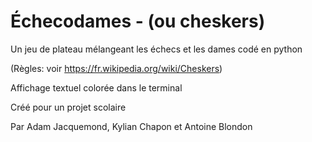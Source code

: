 # Échecodames - (ou cheskers)

Un jeu de plateau mélangeant les échecs et les dames codé en python

(Règles: voir https://fr.wikipedia.org/wiki/Cheskers)


Affichage textuel colorée dans le terminal





Créé pour un projet scolaire

Par Adam Jacquemond, Kylian Chapon et Antoine Blondon
